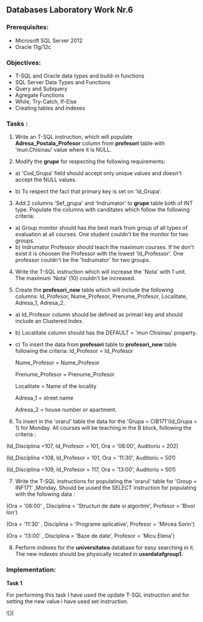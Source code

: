 ## Databases Laboratory Work Nr.6


### Prerequisites:
  - Microsoft SQL Server 2012
  - Oracle 11g/12c

### Objectives:
  - T-SQL and Oracle data types and build-in functions
  - SQL Server Data Types and Functions
  - Query and Subquery
  - Agregate Functions
  - While, Try-Catch, If-Else
  - Creating tables and indexes

  
  
### Tasks : 

1. Write an T-SQL instruction, which will populate **Adresa_Postala_Profesor** column from **profesori** table with 'mun.Chisinau' value
where it is NULL.

2. Modify the **grupe** for respecting the following requirements:

- a) 'Cod_Grupa' field should accept only unique values and doesn't accept the NULL values. 

- b) To respect the fact that primary key is set on 'Id_Grupa'.

3. Add 2 columns 'Sef_grupa' and 'Indrumator' to **grupe** table both of INT type. Populate the columns with canditates which follow the
following criteria:

- a) Group monitor should has the best mark from group of all types of evaluation at all courses. One student couldn't be the monitor for
two groups.
- b) Indrumator Professor should teach the maximum courses. If he don't exist it is choosen the Professor with the lowest 'Id_Professor'.
One professor couldn't be the 'Indrumator' for two groups.

4. Write the T-SQL instruction which will increase the 'Nota' with 1 unit. The maximum 'Nota' (10) couldn't be increased.

5. Create the **profesori_new** table which will include the following columns: Id_Profesor, Nume_Profesor, Prenume_Profesor, Localitate,
Adresa_1, Adresa_2.

- a) Id_Profesor column should be defined as primari key and should include an Clustered Index.

- b) Localitate column should has the DEFAULT = 'mun Chisinau' property.

- c) To insert the data from **profesori** table to **profesori_new** table following the criteria:
  Id_Profesor = Id_Profesor 
  
  Nume_Profesor = Nume_Profesor
  
  Prenume_Profesor = Prenume_Profesor
  
  Localitate = Name of the locality
  
  Adresa_1 = street name
  
  Adresa_2 = house number or apartment.
  
 6. To insert in the 'orarul' table the data for the 'Grupa = CIB171'(Id_Grupa = 1) for Monday. All courses will be teaching in the 
 B block, following the criteria : 
 
 (Id_Disciplina =107, Id_Profesor = 101, Ora = '08:00', Auditoriu = 202) 
 
 (Id_Disciplina =108, Id_Profesor = 101, Ora = '11:30', Auditoriu = 501) 
 
 (Id_Disciplina =109, Id_Profesor = 117, Ora = '13:00', Auditoriu = 501)
 
 7. Write the T-SQL instructions for populating the 'orarul' table for 'Group = INF171' ,Monday. Should be uused the SELECT instruction 
 for populating with the following data  : 
 
 (Ora = '08:00' , Disciplina = 'Structuri de date si algoritmi', Profesor = 'Bivol Ion')
 
 (Ora = '11:30' , Disciplina = 'Programe aplicative', Profesor = 'Mircea Sorin') 
 
 (Ora = '13:00' , Disciplina = 'Baze de date', Profesor = 'Micu Elena')
 
 8. Perform indexes for the **universitatea** database for easy searching in it. The new indexes should bw physically located in 
 **userdatafgroup1**. 

### Implementation:
**Task 1** 

For performing this task I have used the update T-SQL instruction and for setting the new value i have used set instruction.

![](

